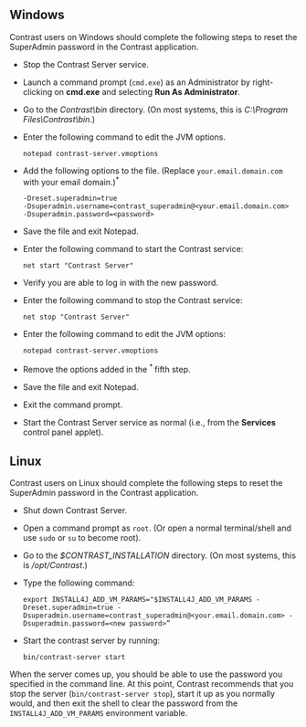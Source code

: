 <!--
title: "Reset the superadmin password"
description: "EOP resetting of the SuperAdmin password"
tags: "Admin EOP maintenance credentials SuperAdmin reset system"
-->

## Windows

Contrast users on Windows should complete the following steps to reset the SuperAdmin password in the Contrast application. 

* Stop the Contrast Server service.
* Launch a command prompt (`cmd.exe`) as an Administrator by right-clicking on **cmd.exe** and selecting **Run As Administrator**.
* Go to the *Contrast\bin* directory. (On most systems, this is *C:\Program Files\Contrast\bin*.)
* Enter the following command to edit the JVM options.

	```
	notepad contrast-server.vmoptions
	```

* Add the following options to the file. (Replace `your.email.domain.com` with your email domain.)<sup>* </sup>

	```
	-Dreset.superadmin=true
	-Dsuperadmin.username=contrast_superadmin@<your.email.domain.com>
	-Dsuperadmin.password=<password>
	```

* Save the file and exit Notepad.
* Enter the following command to start the Contrast service:

	```
	net start "Contrast Server"
	```

* Verify you are able to log in with the new password.
* Enter the following command to stop the Contrast service:

	```
	net stop "Contrast Server"
	```

* Enter the following command to edit the JVM options:

	```
	notepad contrast-server.vmoptions
	```

* Remove the options added in the <sup>* </sup> fifth step.
* Save the file and exit Notepad.
* Exit the command prompt.
* Start the Contrast Server service as normal (i.e., from the **Services** control panel applet).

## Linux

Contrast users on Linux should complete the following steps to reset the SuperAdmin password in the Contrast application. 

* Shut down Contrast Server.
* Open a command prompt as `root`. (Or open a normal terminal/shell and use `sudo` or `su` to become root).
* Go to the *$CONTRAST_INSTALLATION* directory. (On most systems, this is */opt/Contrast*.)
* Type the following command:

	```
	export INSTALL4J_ADD_VM_PARAMS="$INSTALL4J_ADD_VM_PARAMS -Dreset.superadmin=true -Dsuperadmin.username=contrast_superadmin@<your.email.domain.com> -Dsuperadmin.password=<new password>”
	```

* Start the contrast server by running:

	```
	bin/contrast-server start
	```

When the server comes up, you should be able to use the password you specified in the command line. At this point, Contrast recommends that you stop the server (`bin/contrast-server stop`), start it up as you normally would, and then exit the shell to clear the password from the `INSTALL4J_ADD_VM_PARAMS` environment variable. 


